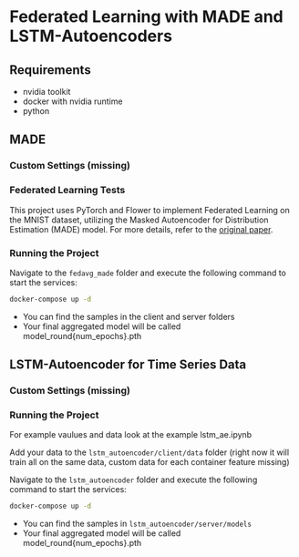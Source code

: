 # Federated Learning with MADE and LSTM-Autoencoders

## Requirements

- nvidia toolkit
- docker with nvidia runtime
- python


## MADE
### Custom Settings (missing)

### Federated Learning Tests

This project uses PyTorch and Flower to implement Federated Learning on the MNIST dataset, utilizing the Masked Autoencoder for Distribution Estimation (MADE) model. For more details, refer to the [original paper](https://arxiv.org/abs/1502.03509).

### Running the Project

Navigate to the `fedavg_made` folder and execute the following command to start the services:

```sh
docker-compose up -d
```

- You can find the samples in the client and server folders
- Your final aggregated model will be called model_round{num_epochs}.pth

## LSTM-Autoencoder for Time Series Data
### Custom Settings (missing)

### Running the Project

For example vaulues and data look at the example lstm_ae.ipynb

Add your data to the `lstm_autoencoder/client/data` folder (right now it will train all on the same data, custom data for each container feature missing)

Navigate to the `lstm_autoencoder` folder and execute the following command to start the services:

```sh
docker-compose up -d
```

- You can find the samples in `lstm_autoencoder/server/models`
- Your final aggregated model will be called model_round{num_epochs}.pth
